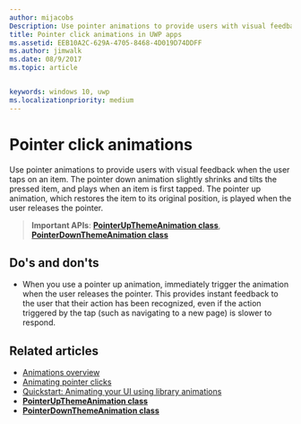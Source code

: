 ```yaml
---
author: mijacobs
Description: Use pointer animations to provide users with visual feedback when the user taps on an item.
title: Pointer click animations in UWP apps
ms.assetid: EEB10A2C-629A-4705-8468-4D019D74DDFF
ms.author: jimwalk
ms.date: 08/9/2017
ms.topic: article


keywords: windows 10, uwp
ms.localizationpriority: medium
---
```


# Pointer click animations



Use pointer animations to provide users with visual feedback when the user taps on an item. The pointer down animation slightly shrinks and tilts the pressed item, and plays when an item is first tapped. The pointer up animation, which restores the item to its original position, is played when the user releases the pointer.


> **Important APIs**: [**PointerUpThemeAnimation class**](https://msdn.microsoft.com/library/windows/apps/hh969168), [**PointerDownThemeAnimation class**](https://msdn.microsoft.com/library/windows/apps/hh969164)


## Do's and don'ts

-   When you use a pointer up animation, immediately trigger the animation when the user releases the pointer. This provides instant feedback to the user that their action has been recognized, even if the action triggered by the tap (such as navigating to a new page) is slower to respond.

## Related articles

* [Animations overview](https://msdn.microsoft.com/library/windows/apps/mt187350)
* [Animating pointer clicks](https://msdn.microsoft.com/library/windows/apps/xaml/jj649432)
* [Quickstart: Animating your UI using library animations](https://msdn.microsoft.com/library/windows/apps/xaml/hh452703)
* [**PointerUpThemeAnimation class**](https://msdn.microsoft.com/library/windows/apps/hh969168)
* [**PointerDownThemeAnimation class**](https://msdn.microsoft.com/library/windows/apps/hh969164)

 

 




